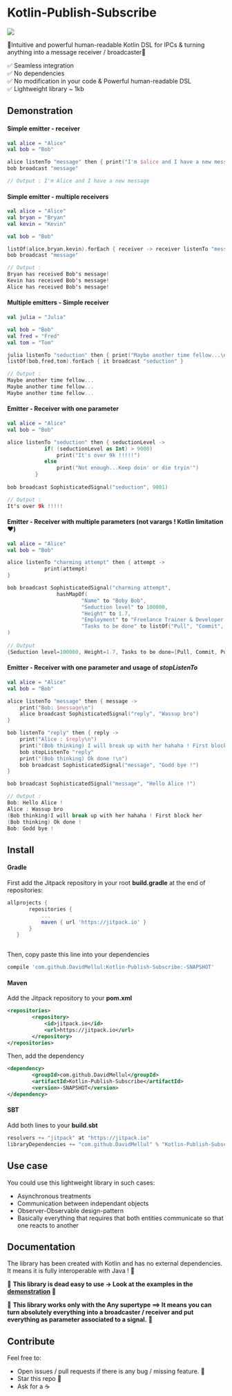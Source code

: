 # Kotlin-Publish-Subscribe 

[![](https://jitpack.io/v/DavidMellul/Kotlin-Publish-Subscribe.svg)](https://jitpack.io/#DavidMellul/Kotlin-Publish-Subscribe)

🦄Intuitive and powerful human-readable Kotlin DSL for IPCs & turning anything into a message receiver / broadcaster🦄

:white_check_mark: Seamless integration <br />
:white_check_mark: No dependencies <br />
:white_check_mark: No modification in your code & Powerful human-readable DSL<br />
:white_check_mark: Lightweight library ~ 1kb <br />


## <a href="#demonstration"></a>Demonstration

#### Simple emitter - receiver

```kotlin
val alice = "Alice"
val bob = "Bob"

alice listenTo "message" then { print("I'm $alice and I have a new message\n") }
bob broadcast "message"

// Output : I'm Alice and I have a new message
```

#### Simple emitter - multiple receivers
```kotlin
val alice = "Alice"
val bryan = "Bryan"
val kevin = "Kevin"

val bob = "Bob"

listOf(alice,bryan,kevin).forEach { receiver -> receiver listenTo "message" then { print("$receiver has received Bob's message!\n") } }
bob broadcast "message"

// Output : 
Bryan has received Bob's message!
Kevin has received Bob's message!
Alice has received Bob's message!
```

#### Multiple emitters - Simple receiver
```kotlin
val julia = "Julia"

val bob = "Bob"
val fred = "Fred"
val tom = "Tom"

julia listenTo "seduction" then { print("Maybe another time fellow...\n")}
listOf(bob,fred,tom).forEach { it broadcast "seduction" }

// Output : 
Maybe another time fellow...
Maybe another time fellow...
Maybe another time fellow...
```

#### Emitter - Receiver with one parameter
```kotlin
val alice = "Alice"
val bob = "Bob"

alice listenTo "seduction" then { seductionLevel ->
            if( (seductionLevel as Int) > 9000)
                print("It's over 9k !!!!!")
            else
                print("Not enough...Keep doin' or die tryin'")
         }
        
bob broadcast SophisticatedSignal("seduction", 9001)

// Output : 
It's over 9k !!!!!
```
#### Emitter - Receiver with multiple parameters (not varargs ! Kotlin limitation :heart:)
```kotlin
val alice = "Alice"
val bob = "Bob"

alice listenTo "charming attempt" then { attempt ->
            print(attempt)
}

bob broadcast SophisticatedSignal("charming attempt",
                hashMapOf(
                        "Name" to "Boby Bob",
                        "Seduction level" to 100000,
                        "Height" to 1.7,
                        "Employment" to "Freelance Trainer & Developer ",
                        "Tasks to be done" to listOf("Pull", "Commit", "Push", "Leave the building"))
)
        
// Output
{Seduction level=100000, Height=1.7, Tasks to be done=[Pull, Commit, Push, Leave the building], Employment=Freelance Trainer & Developer , Name=Boby Bob}
```

#### Emitter - Receiver with one parameter and usage of *stopListenTo*
```kotlin
val alice = "Alice"
val bob = "Bob"

alice listenTo "message" then { message ->
    print("Bob: $message\n")
    alice broadcast SophisticatedSignal("reply", "Wassup bro")
}

bob listenTo "reply" then { reply ->
    print("Alice : $reply\n")
    print("(Bob thinking) I will break up with her hahaha ! First block her\n")
    bob stopListenTo "reply"
    print("(Bob thinking) Ok done !\n")
    bob broadcast SophisticatedSignal("message", "Godd bye !")
}

bob broadcast SophisticatedSignal("message", "Hello Alice !")

// Output :
Bob: Hello Alice !
Alice : Wassup bro
(Bob thinking)I will break up with her hahaha ! First block her
(Bob thinking) Ok done !
Bob: Godd bye !
```
## Install

#### Gradle
First add the Jitpack repository in your root **build.gradle** at the end of repositories:
 ```gradle
 allprojects {
		repositories {
			...
			maven { url 'https://jitpack.io' }
		}
	}
  
 
 ```
Then, copy paste this line into your dependencies
```gradle
compile 'com.github.DavidMellul:Kotlin-Publish-Subscribe:-SNAPSHOT'
```

#### Maven
Add the Jitpack repository to your **pom.xml**
```xml
<repositories>
		<repository>
		    <id>jitpack.io</id>
		    <url>https://jitpack.io</url>
		</repository>
</repositories>
```
Then, add the dependency
```xml
<dependency>
	    <groupId>com.github.DavidMellul</groupId>
	    <artifactId>Kotlin-Publish-Subscribe</artifactId>
	    <version>-SNAPSHOT</version>
</dependency>
```

#### SBT

Add both lines to your **build.sbt**
```sbt
resolvers += "jitpack" at "https://jitpack.io"
libraryDependencies += "com.github.DavidMellul" % "Kotlin-Publish-Subscribe" % "-SNAPSHOT"	
```

## Use case

You could use this lightweight library in such cases:
- Asynchronous treatments
- Communication between independant objects
- Observer-Observable design-pattern
- Basically everything that requires that both entities communicate so that one reacts to another

## Documentation

The library has been created with Kotlin and has no external dependencies. It means it is fully interoperable with Java ! :purple_heart:

:sparkling_heart: **This library is dead easy to use -> Look at the examples in the [demonstration](#demonstration) :sparkling_heart:**

:triangular_flag_on_post: **This library works only with the Any supertype ==> It means you can turn absolutely everything into a broadcaster / receiver and put everything as parameter associated to a signal.** :triangular_flag_on_post:

## Contribute

Feel free to:

- Open issues / pull requests if there is any bug / missing feature. :love_letter:
- Star this repo :unicorn:
- Ask for a :coffee: 



